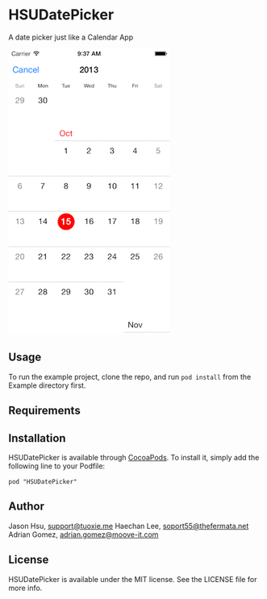# HSUDatePicker

A date picker just like a Calendar App

![image](https://github.com/Moove-it/HSUDatePicker/raw/master/screenshot.png)

## Usage

To run the example project, clone the repo, and run `pod install` from the Example directory first.

## Requirements

## Installation

HSUDatePicker is available through [CocoaPods](http://cocoapods.org). To install
it, simply add the following line to your Podfile:

    pod "HSUDatePicker"

## Author

Jason Hsu, support@tuoxie.me
Haechan Lee, soport55@thefermata.net
Adrian Gomez, adrian.gomez@moove-it.com

## License

HSUDatePicker is available under the MIT license. See the LICENSE file for more info.